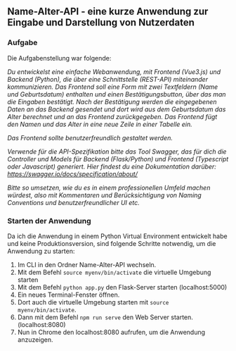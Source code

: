 ## Name-Alter-API - eine kurze Anwendung zur Eingabe und Darstellung von Nutzerdaten

### Aufgabe

Die Aufgabenstellung war folgende:

*Du entwickelst eine einfache Webanwendung, mit Frontend (Vue3.js) und Backend (Python), die über eine Schnittstelle (REST-API) miteinander kommunizieren. Das Frontend soll eine Form mit zwei Textfeldern (Name und Geburtsdatum) enthalten und einen Bestätigungsbutton, über das man die Eingaben bestätigt. Nach der Bestätigung werden die eingegebenen Daten an das Backend gesendet und dort wird aus dem Geburtsdatum das Alter berechnet und an das Frontend zurückgegeben. Das Frontend fügt den Namen und das Alter in eine neue Zeile in einer Tabelle ein.*

*Das Frontend sollte benutzerfreundlich gestaltet werden.*

*Verwende für die API-Spezifikation bitte das Tool Swagger, das für dich die Controller und Models für Backend (Flask/Python) und Frontend (Typescript oder Javascript) generiert. Hier findest du eine Dokumentation darüber: https://swagger.io/docs/specification/about/*

*Bitte so umsetzen, wie du es in einem professionellen Umfeld machen würdest, also mit Kommentaren und Berücksichtigung von Naming Conventions und benutzerfreundlicher UI etc.*

### Starten der Anwendung

Da ich die Anwendung in einem Python Virtual Environment entwickelt habe und keine Produktionsversion, sind folgende Schritte notwendig, um die Anwendung zu starten:

1. Im CLI in den Ordner Name-Alter-API wechseln.
2. Mit dem Befehl `source myenv/bin/activate` die virtuelle Umgebung starten
3. Mit dem Befehl `python app.py` den Flask-Server starten (localhost:5000)
4. Ein neues Terminal-Fenster öffnen.
5. Dort auch die virtuelle Umgebung starten mit `source myenv/bin/activate`.
6. Dann mit dem Befehl `npm run serve` den Web Server starten. (localhost:8080)
7. Nun in Chrome den localhost:8080 aufrufen, um die Anwendung anzuzeigen.
